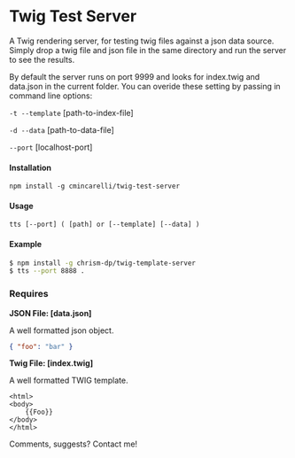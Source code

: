 # Twig Test Server

A Twig rendering server, for testing twig files against a json data source. Simply drop a twig file and json file in the same directory and run the server to see the results.

By default the server runs on port 9999 and looks for index.twig and data.json in the current folder. You can overide these setting by passing in command line options:

`-t --template` [path-to-index-file]

`-d --data` [path-to-data-file]

`--port` [localhost-port]

#### Installation

`npm install -g cmincarelli/twig-test-server`

#### Usage

`tts [--port] ( [path] or [--template] [--data] )`

#### Example

```bash
$ npm install -g chrism-dp/twig-template-server
$ tts --port 8888 .
```

### Requires

**JSON File: [data.json]**

A well formatted json object.

```json
{ "foo": "bar" }
```

**Twig File: [index.twig]**

A well formatted TWIG template.

```twig
<html>
<body>
	{{Foo}}
</body>
</html>
```

Comments, suggests? Contact me!

